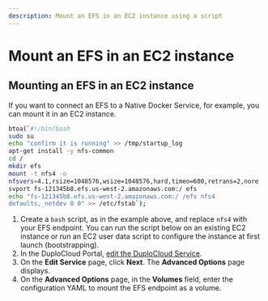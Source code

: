 ```yaml
---
description: Mount an EFS in an EC2 instance using a script
---
```


# Mount an EFS in an EC2 instance

## Mounting an EFS in an EC2 instance

If you want to connect an EFS to a Native Docker Service, for example, you can mount it in an EC2 instance.

```bash
btoa(`#!/bin/bash
sudo su
echo "confirm it is running" >> /tmp/startup_log
apt-get install -y nfs-common
cd /
mkdir efs
mount -t nfs4 -o 
nfsvers=4.1,rsize=1048576,wsize=1048576,hard,timeo=600,retrans=2,nore
svport fs-121345b8.efs.us-west-2.amazonaws.com:/ efs
echo "fs-121345b8.efs.us-west-2.amazonaws.com:/ /efs nfs4 
defaults,_netdev 0 0" >> /etc/fstab`);
```

1. Create a `bash` script, as in the example above, and replace `nfs4` with your EFS endpoint. You can run the script below on an existing EC2 instance or run an EC2 user data script to configure the instance at first launch (bootstrapping).&#x20;
2. In the DuploCloud Portal, [edit the DuploCloud Service](../containers/eks-native-containers-and-services.md#services).
3. On the **Edit Service** page, click **Next**. The **Advanced Options** page displays.
4. On the **Advanced Options** page, in the **Volumes** field, enter the configuration YAML to mount the EFS endpoint as a volume.&#x20;

